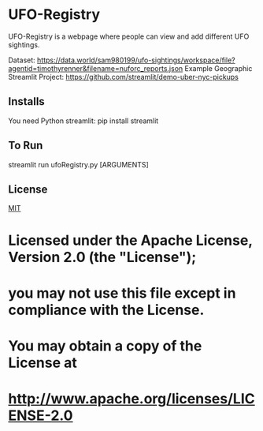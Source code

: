 # UFO-Registry

UFO-Registry is a webpage where people can view and add different UFO sightings.

Dataset: https://data.world/sam980199/ufo-sightings/workspace/file?agentid=timothyrenner&filename=nuforc_reports.json
Example Geographic Streamlit Project: https://github.com/streamlit/demo-uber-nyc-pickups

## Installs

You need Python streamlit: pip install streamlit


## To Run
streamlit run ufoRegistry.py [ARGUMENTS]

## License
[MIT](https://choosealicense.com/licenses/mit/)
# Licensed under the Apache License, Version 2.0 (the "License");
# you may not use this file except in compliance with the License.
# You may obtain a copy of the License at
#
#    http://www.apache.org/licenses/LICENSE-2.0
#
